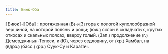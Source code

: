 ```yaml
---
title: Биюк-Оба
---
```


⟦Биюк⟧-⟦Оба⟧
: протяженная ⦅В⦆→⦅З⦆ гора с пологой куполообразной вершиной, на которой поляны и рощи; ⦅юж.⦆ склон в складчатых, крутых откосах и скальных поясах, вверху голый. ⦅Зап.⦆ продолжение ⦅г.⦆ Демерджинын-Тепеси, к ⦅Ю⦆, через седловину, от ⦅хр.⦆ Хамбал, на ⦅вдрз.⦆ ⦅басс.⦆ ⦅рр.⦆ Суук-Су и Карагач.
